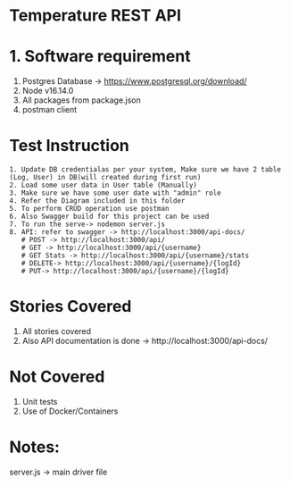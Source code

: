 # Temperature REST API
 # 1. Software requirement
  1. Postgres Database -> https://www.postgresql.org/download/
  2. Node v16.14.0
  3. All packages from package.json 
  4. postman client
  
  # Test Instruction
    1. Update DB credentialas per your system, Make sure we have 2 table (Log, User) in DB(will created during first run) 
    2. Load some user data in User table (Manually)
    3. Make sure we have some user date with "admin" role
    4. Refer the Diagram included in this folder
    5. To perform CRUD operation use postman 
    6. Also Swagger build for this project can be used
    7. To run the serve-> nodemon server.js
    8. API: refer to swagger -> http://localhost:3000/api-docs/
       # POST -> http://localhost:3000/api/
       # GET -> http://localhost:3000/api/{username}
       # GET Stats -> http://localhost:3000/api/{username}/stats
       # DELETE-> http://localhost:3000/api/{username}/{logId}
       # PUT-> http://localhost:3000/api/{username}/{logId}
    
   # Stories Covered
   1. All stories covered
   2. Also  API documentation is done -> http://localhost:3000/api-docs/
   
   # Not Covered
   1. Unit tests
   2. Use of Docker/Containers 
       

# Notes:
server.js -> main driver file
